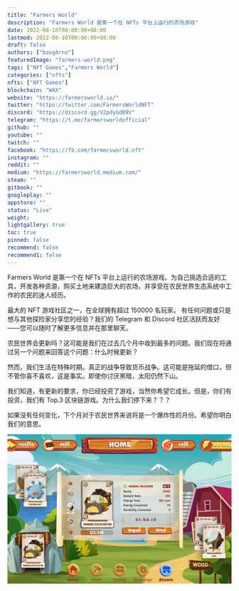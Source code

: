 ```yaml
---
title: "Farmers World"
description: "Farmers World 是第一个在 NFTs 平台上运行的农场游戏"
date: 2022-08-16T00:00:00+08:00
lastmod: 2022-08-16T00:00:00+08:00
draft: false
authors: ["boogArno"]
featuredImage: "farmers-world.png"
tags: ["NFT Games","Farmers World"]
categories: ["nfts"]
nfts: ["NFT Games"]
blockchain: "WAX"
website: "https://farmersworld.io/"
twitter: "https://twitter.com/FarmersWorldNFT"
discord: "https://discord.gg/V2pdyGdB9V"
telegram: "https://t.me/farmersworldofficial"
github: ""
youtube: ""
twitch: ""
facebook: "https://fb.com/farmersworld.nft"
instagram: ""
reddit: ""
medium: "https://farmersworld.medium.com/"
steam: ""
gitbook: ""
googleplay: ""
appstore: ""
status: "Live"
weight: 
lightgallery: true
toc: true
pinned: false
recommend: false
recommend1: false
---
```

Farmers World 是第一个在 NFTs 平台上运行的农场游戏。为自己挑选合适的工具，开发各种资源，购买土地来建造巨大的农场，并享受在农民世界生态系统中工作的农民的迷人经历。

最大的 NFT 游戏社区之一，在全球拥有超过 150000 名玩家。
有任何问题或只是想与其他探险家分享您的经验？我们的 Telegram 和 Discord 社区活跃而友好——您可以随时了解更多信息并在那里聊天。

农民世界会更新吗？这可能是我们在过去几个月中收到最多的问题。我们现在将通过另一个问题来回答这个问题：什么时候更新？

然而，我们生活在特殊时期。真正的战争导致货币战争。这可能是拖延的借口，但不管你喜不喜欢，这是事实。即使你讨厌黑暗，太阳仍然下山。

我们知道，有更新的要求，你已经投资了游戏，当然你希望它成长。但是，你们有投资，我们有 Top.3 区块链游戏。为什么我们停下来？？？

如果没有任何变化，下个月对于农民世界来说将是一个爆炸性的月份。希望你明白我们的意思。

![farmersworld-dapp-games-wax-image2_b2ee390e98b4cdd350a4e8d81670ec32](farmersworld-dapp-games-wax-image2_b2ee390e98b4cdd350a4e8d81670ec32.png)
